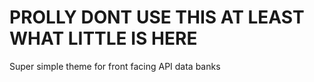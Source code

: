 # PROLLY DONT USE THIS AT LEAST WHAT LITTLE IS HERE

Super simple theme for front facing API data banks
